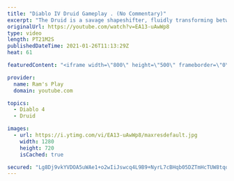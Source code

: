 ```yaml
---
title: "Diablo IV Druid Gameplay . (No Commentary)"
excerpt: "The Druid is a savage shapeshifter, fluidly transforming between the forms of a towering bear or a vicious werewolf to fight alongside the creatures of the wild."
originalUrl: https://youtube.com/watch?v=EA13-uAwWp8
type: video
length: PT21M2S
publishedDateTime: 2021-01-26T11:13:29Z
heat: 61

featuredContent: "<iframe width=\"800\" height=\"500\" frameborder=\"0\" src=\"https://www.youtube.com/embed/EA13-uAwWp8\" allow=\"accelerometer; autoplay; encrypted-media; gyroscope; picture-in-picture\" allowfullscreen></iframe>"

provider:
  name: Ram's Play
  domain: youtube.com

topics:
  - Diablo 4
  - Druid

images:
  - url: https://i.ytimg.com/vi/EA13-uAwWp8/maxresdefault.jpg
    width: 1280
    height: 720
    isCached: true

secured: "Lg8Dj9vkYVDOA5uWAe1+o2wIiJswcq4L9B9+NyrL7cBHqb05DZTmHcTUW8tqqQCmk/S8j3Ark/cOloaWkQUT2FsM08sYi/cvFvs7U8mDuEOtGIn1WcU0TgU+Wp1hYTkE+IF+pv25nxKnPUPz0V5OOBYhhuYzSn6ZZ4oxv7TeKWdxR11ZKwE4Abtdf4kodRfFbCRRaJ3xLCHIY6JCJEG7rxHqVZ0FQ8/OlBp1BgnOv0Pfh/9D3P66VgH/sSpHr+FrkOQRmf+O/BvMDU+mQv1IdRkPDUWuK9Lmqy6zMq0wlkdUw+G6i8WZtSyYwKSxC4dsTDnQ+FmG0hg7vkHkjXOkuNjTqLCTWn5IyaEo5m0BsvDQGmF17KxYCefLA3Lv0hbfqFWl22z08UQWYgImwRchkeeFbUAy+D/T+SHYWTdXcqh7sToNRfegoEVmVDo4aXd/;x6BPaS2k88TmX2B+YNWDEQ=="
---
```



